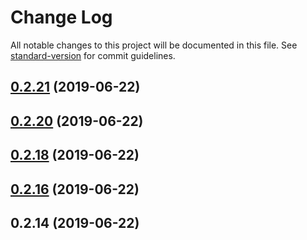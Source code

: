 # Change Log

All notable changes to this project will be documented in this file. See [standard-version](https://github.com/conventional-changelog/standard-version) for commit guidelines.

<a name="0.2.21"></a>
## [0.2.21](https://github.com/Venipa/wallhaven-api.js/compare/v0.2.20...v0.2.21) (2019-06-22)



<a name="0.2.20"></a>
## [0.2.20](https://github.com/Venipa/wallhaven-api.js/compare/v0.2.18...v0.2.20) (2019-06-22)



<a name="0.2.18"></a>
## [0.2.18](https://github.com/Venipa/wallhaven-api.js/compare/v0.2.16...v0.2.18) (2019-06-22)



<a name="0.2.16"></a>
## [0.2.16](https://github.com/Venipa/wallhaven-api.js/compare/v0.2.14...v0.2.16) (2019-06-22)



<a name="0.2.14"></a>
## 0.2.14 (2019-06-22)
